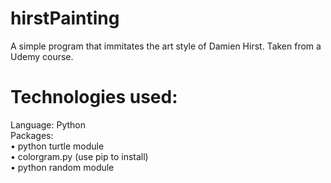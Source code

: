 # hirstPainting
A simple program that immitates the art style of Damien Hirst. Taken from a Udemy course. 

# Technologies used:
Language: Python <br/>
Packages: <br/>
  • python turtle module <br/>
  • colorgram.py (use pip to install) <br/>
  • python random module <br/>
 
